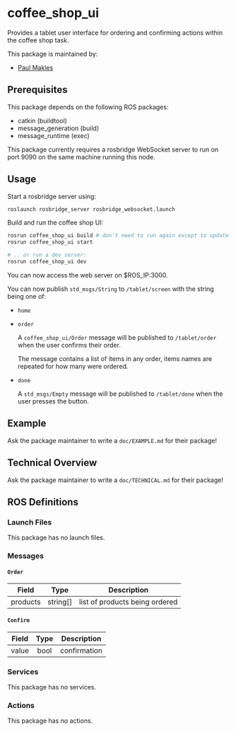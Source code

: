 # coffee_shop_ui

Provides a tablet user interface for ordering and confirming actions within the coffee shop task.

This package is maintained by:
- [Paul Makles](mailto:me@insrt.uk)

## Prerequisites

This package depends on the following ROS packages:
- catkin (buildtool)
- message_generation (build)
- message_runtime (exec)

This package currently requires a rosbridge WebSocket server to run on port 9090 on the same machine running this node.

## Usage

Start a rosbridge server using:

```bash
roslaunch rosbridge_server rosbridge_websocket.launch
```

Build and run the coffee shop UI:

```bash
rosrun coffee_shop_ui build # don't need to run again except to update
rosrun coffee_shop_ui start

# .. or run a dev server:
rosrun coffee_shop_ui dev
```

You can now access the web server on $ROS_IP:3000.

You can now publish `std_msgs/String` to `/tablet/screen` with the string being one of:

- `home`
- `order`

  A `coffee_shop_ui/Order` message will be published to `/tablet/order` when the user confirms their order.

  The message contains a list of items in any order, items names are repeated for how many were ordered.

- `done`

  A `std_msgs/Empty` message will be published to `/tablet/done` when the user presses the button.

## Example

Ask the package maintainer to write a `doc/EXAMPLE.md` for their package!

## Technical Overview

Ask the package maintainer to write a `doc/TECHNICAL.md` for their package!

## ROS Definitions

### Launch Files

This package has no launch files.

### Messages

#### `Order`

| Field | Type | Description |
|:-:|:-:|---|
| products | string[] | list of products being ordered |

#### `Confirm`

| Field | Type | Description |
|:-:|:-:|---|
| value | bool | confirmation |


### Services

This package has no services.

### Actions

This package has no actions.

